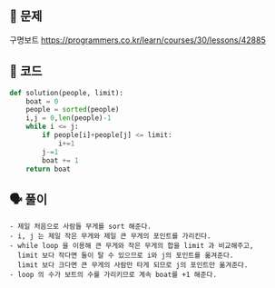 ## 🚨 문제
구명보트 https://programmers.co.kr/learn/courses/30/lessons/42885

## 🧩 코드

```python
def solution(people, limit):
    boat = 0
    people = sorted(people)
    i,j = 0,len(people)-1
    while i <= j:
        if people[i]+people[j] <= limit:
            i+=1
        j-=1
        boat += 1
    return boat
```

## 🗣 풀이
```
- 제일 처음으로 사람들 무게를 sort 해준다.
- i, j 는 제일 작은 무게와 제일 큰 무게의 포인트를 가리킨다.
- while loop 을 이용해 큰 무게와 작은 무게의 합을 limit 과 비교해주고, 
  limit 보다 작다면 둘이 탈 수 있으므로 i와 j의 포인트를 옮겨준다.
  limit 보다 크다면 큰 무게의 사람만 타게 되므로 j의 포인트만 옮겨준다.
- loop 의 수가 보트의 수를 가리키므로 계속 boat를 +1 해준다.
```
